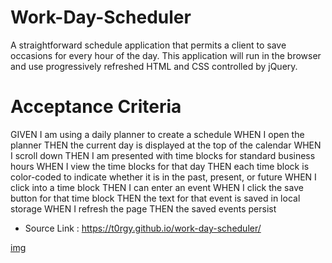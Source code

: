 # Work-Day-Scheduler
A straightforward schedule application that permits a client to save occasions for every hour of the day. This application will run in the browser and use progressively refreshed HTML and CSS controlled by jQuery.

# Acceptance Criteria
GIVEN I am using a daily planner to create a schedule
WHEN I open the planner
THEN the current day is displayed at the top of the calendar
WHEN I scroll down
THEN I am presented with time blocks for standard business hours
WHEN I view the time blocks for that day
THEN each time block is color-coded to indicate whether it is in the past, present, or future
WHEN I click into a time block
THEN I can enter an event
WHEN I click the save button for that time block
THEN the text for that event is saved in local storage
WHEN I refresh the page
THEN the saved events persist

* Source Link : https://t0rgy.github.io/work-day-scheduler/

[img](./)

